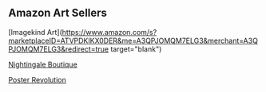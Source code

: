 ## Amazon Art Sellers

[Imagekind Art](https://www.amazon.com/s?marketplaceID=ATVPDKIKX0DER&me=A3QPJOMQM7ELG3&merchant=A3QPJOMQM7ELG3&redirect=true target="blank")

[Nightingale Boutique](https://www.amazon.com/s?marketplaceID=ATVPDKIKX0DER&me=A2AF36R2BJUM3Q&merchant=A2AF36R2BJUM3Q&redirect=true)

[Poster Revolution](https://www.amazon.com/gp/node/index.html?ie=UTF8&marketplaceID=ATVPDKIKX0DER&me=A11CNA65JLHGVP&merchant=A11CNA65JLHGVP&redirect=true)



